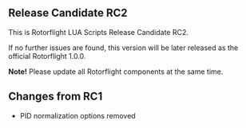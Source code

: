 ## Release Candidate RC2

This is Rotorflight LUA Scripts Release Candidate RC2.

If no further issues are found, this version will be
later released as the official Rotorflight 1.0.0.

__Note!__ Please update all Rotorflight components at the same time.


## Changes from RC1

- PID normalization options removed

